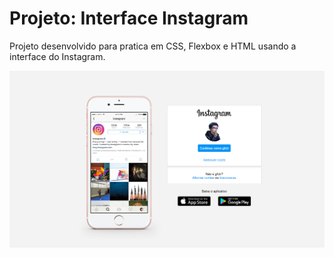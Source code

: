 # Projeto: Interface Instagram
Projeto desenvolvido para pratica em CSS, Flexbox e HTML usando a interface do Instagram.

![Alt text](./files/final.png?raw=true "Index")